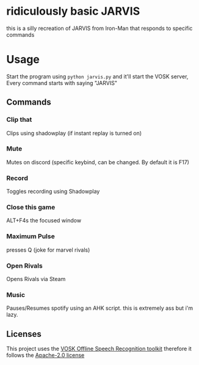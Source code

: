 # ridiculously basic JARVIS

this is a silly recreation of JARVIS from Iron-Man that responds to specific commands

# Usage

Start the program using ```python jarvis.py``` and it'll start the VOSK server, Every command starts with saying "JARVIS"

## Commands

### Clip that
Clips using shadowplay (if instant replay is turned on)
### Mute
Mutes on discord (specific keybind, can be changed. By default it is F17)
### Record
Toggles recording using Shadowplay
### Close this game
ALT+F4s the focused window
### Maximum Pulse
presses Q (joke for marvel rivals)
### Open Rivals
Opens Rivals via Steam
### Music
Pauses/Resumes spotify using an AHK script. this is extremely ass but i'm lazy.

## Licenses

This project uses the [VOSK Offline Speech Recognition toolkit](https://alphacephei.com/vosk/) therefore it follows the [Apache-2.0 license](LICENSE.MD)
